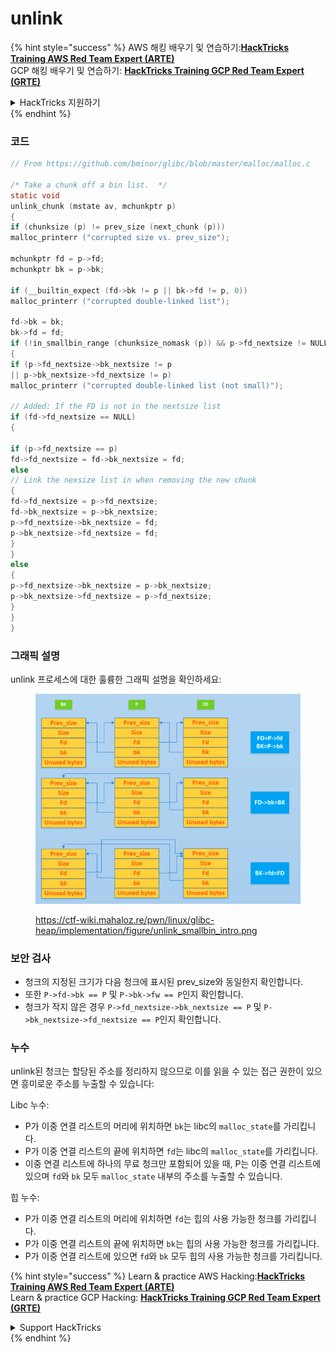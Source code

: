 # unlink

{% hint style="success" %}
AWS 해킹 배우기 및 연습하기:<img src="../../../.gitbook/assets/arte.png" alt="" data-size="line">[**HackTricks Training AWS Red Team Expert (ARTE)**](https://training.hacktricks.xyz/courses/arte)<img src="../../../.gitbook/assets/arte.png" alt="" data-size="line">\
GCP 해킹 배우기 및 연습하기: <img src="../../../.gitbook/assets/grte.png" alt="" data-size="line">[**HackTricks Training GCP Red Team Expert (GRTE)**<img src="../../../.gitbook/assets/grte.png" alt="" data-size="line">](https://training.hacktricks.xyz/courses/grte)

<details>

<summary>HackTricks 지원하기</summary>

* [**구독 계획**](https://github.com/sponsors/carlospolop) 확인하기!
* **💬 [**Discord 그룹**](https://discord.gg/hRep4RUj7f) 또는 [**텔레그램 그룹**](https://t.me/peass)에 참여하거나 **Twitter** 🐦 [**@hacktricks\_live**](https://twitter.com/hacktricks\_live)**를 팔로우하세요.**
* **[**HackTricks**](https://github.com/carlospolop/hacktricks) 및 [**HackTricks Cloud**](https://github.com/carlospolop/hacktricks-cloud) 깃허브 리포지토리에 PR을 제출하여 해킹 팁을 공유하세요.**

</details>
{% endhint %}

### 코드
```c
// From https://github.com/bminor/glibc/blob/master/malloc/malloc.c

/* Take a chunk off a bin list.  */
static void
unlink_chunk (mstate av, mchunkptr p)
{
if (chunksize (p) != prev_size (next_chunk (p)))
malloc_printerr ("corrupted size vs. prev_size");

mchunkptr fd = p->fd;
mchunkptr bk = p->bk;

if (__builtin_expect (fd->bk != p || bk->fd != p, 0))
malloc_printerr ("corrupted double-linked list");

fd->bk = bk;
bk->fd = fd;
if (!in_smallbin_range (chunksize_nomask (p)) && p->fd_nextsize != NULL)
{
if (p->fd_nextsize->bk_nextsize != p
|| p->bk_nextsize->fd_nextsize != p)
malloc_printerr ("corrupted double-linked list (not small)");

// Added: If the FD is not in the nextsize list
if (fd->fd_nextsize == NULL)
{

if (p->fd_nextsize == p)
fd->fd_nextsize = fd->bk_nextsize = fd;
else
// Link the nexsize list in when removing the new chunk
{
fd->fd_nextsize = p->fd_nextsize;
fd->bk_nextsize = p->bk_nextsize;
p->fd_nextsize->bk_nextsize = fd;
p->bk_nextsize->fd_nextsize = fd;
}
}
else
{
p->fd_nextsize->bk_nextsize = p->bk_nextsize;
p->bk_nextsize->fd_nextsize = p->fd_nextsize;
}
}
}
```
### 그래픽 설명

unlink 프로세스에 대한 훌륭한 그래픽 설명을 확인하세요:

<figure><img src="../../../.gitbook/assets/image (3) (1) (1) (1).png" alt=""><figcaption><p><a href="https://ctf-wiki.mahaloz.re/pwn/linux/glibc-heap/implementation/figure/unlink_smallbin_intro.png">https://ctf-wiki.mahaloz.re/pwn/linux/glibc-heap/implementation/figure/unlink_smallbin_intro.png</a></p></figcaption></figure>

### 보안 검사

* 청크의 지정된 크기가 다음 청크에 표시된 prev\_size와 동일한지 확인합니다.
* 또한 `P->fd->bk == P` 및 `P->bk->fw == P`인지 확인합니다.
* 청크가 작지 않은 경우 `P->fd_nextsize->bk_nextsize == P` 및 `P->bk_nextsize->fd_nextsize == P`인지 확인합니다.

### 누수

unlink된 청크는 할당된 주소를 정리하지 않으므로 이를 읽을 수 있는 접근 권한이 있으면 흥미로운 주소를 누출할 수 있습니다:

Libc 누수:

* P가 이중 연결 리스트의 머리에 위치하면 `bk`는 libc의 `malloc_state`를 가리킵니다.
* P가 이중 연결 리스트의 끝에 위치하면 `fd`는 libc의 `malloc_state`를 가리킵니다.
* 이중 연결 리스트에 하나의 무료 청크만 포함되어 있을 때, P는 이중 연결 리스트에 있으며 `fd`와 `bk` 모두 `malloc_state` 내부의 주소를 누출할 수 있습니다.

힙 누수:

* P가 이중 연결 리스트의 머리에 위치하면 `fd`는 힙의 사용 가능한 청크를 가리킵니다.
* P가 이중 연결 리스트의 끝에 위치하면 `bk`는 힙의 사용 가능한 청크를 가리킵니다.
* P가 이중 연결 리스트에 있으면 `fd`와 `bk` 모두 힙의 사용 가능한 청크를 가리킵니다.

{% hint style="success" %}
Learn & practice AWS Hacking:<img src="../../../.gitbook/assets/arte.png" alt="" data-size="line">[**HackTricks Training AWS Red Team Expert (ARTE)**](https://training.hacktricks.xyz/courses/arte)<img src="../../../.gitbook/assets/arte.png" alt="" data-size="line">\
Learn & practice GCP Hacking: <img src="../../../.gitbook/assets/grte.png" alt="" data-size="line">[**HackTricks Training GCP Red Team Expert (GRTE)**<img src="../../../.gitbook/assets/grte.png" alt="" data-size="line">](https://training.hacktricks.xyz/courses/grte)

<details>

<summary>Support HackTricks</summary>

* Check the [**subscription plans**](https://github.com/sponsors/carlospolop)!
* **Join the** 💬 [**Discord group**](https://discord.gg/hRep4RUj7f) or the [**telegram group**](https://t.me/peass) or **follow** us on **Twitter** 🐦 [**@hacktricks\_live**](https://twitter.com/hacktricks\_live)**.**
* **Share hacking tricks by submitting PRs to the** [**HackTricks**](https://github.com/carlospolop/hacktricks) and [**HackTricks Cloud**](https://github.com/carlospolop/hacktricks-cloud) github repos.

</details>
{% endhint %}
